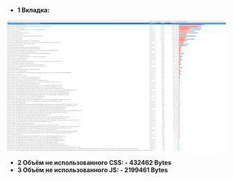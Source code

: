 - __1 Вкладка:__

![Alt text](./images/14.png)

- __2 Объём не использованного CSS: - 432462 Bytes__
- __3 Объём не использованного JS: - 2199461 Bytes__